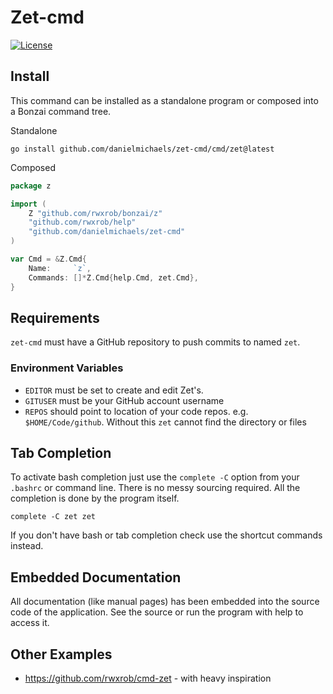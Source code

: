 # Zet-cmd

[![License](https://img.shields.io/badge/license-Apache2-brightgreen.svg)](LICENSE)

## Install

This command can be installed as a standalone program or composed into a
Bonzai command tree.

Standalone

```
go install github.com/danielmichaels/zet-cmd/cmd/zet@latest
```
Composed

```go
package z

import (
	Z "github.com/rwxrob/bonzai/z"
	"github.com/rwxrob/help"
	"github.com/danielmichaels/zet-cmd"
)

var Cmd = &Z.Cmd{
	Name:     `z`,
	Commands: []*Z.Cmd{help.Cmd, zet.Cmd},
}
```

## Requirements

`zet-cmd` must have a GitHub repository to push commits to named `zet`.  

### Environment Variables

- `EDITOR` must be set to create and edit Zet's.
- `GITUSER` must be your GitHub account username
- `REPOS` should point to location of your code repos. e.g. `$HOME/Code/github`. Without this `zet` cannot find the directory or files

## Tab Completion

To activate bash completion just use the `complete -C` option from your
`.bashrc` or command line. There is no messy sourcing required. All the
completion is done by the program itself.

```
complete -C zet zet
```

If you don't have bash or tab completion check use the shortcut
commands instead.

## Embedded Documentation

All documentation (like manual pages) has been embedded into the source
code of the application. See the source or run the program with help to
access it.

## Other Examples

* <https://github.com/rwxrob/cmd-zet> - with heavy inspiration
